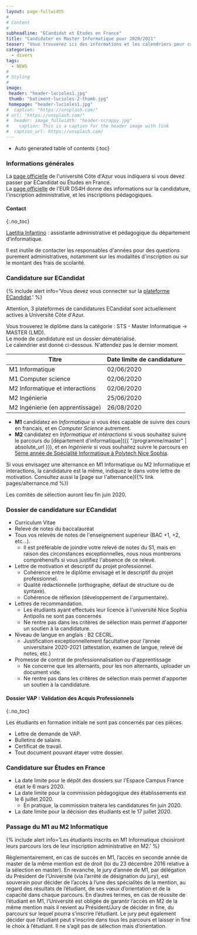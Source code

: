```yaml
---
layout: page-fullwidth
#
# Content
#
subheadline: "ECandidat et Études en France"
title: "Candidater en Master Informatique pour 2020/2021"
teaser: "Vous trouverez ici des informations et les calendriers pour candidater aux deux années du Master Informatique pour l'année universitaire 2020/2021. Cette page sera mise à jour régulièrement."
categories:
  - divers
tags:
  - NEWS
#
# Styling
#
image:
 header: "header-lucioles1.jpg"
 thumb: "batiment-lucioles-2-thumb.jpg"
 homepage: "header-lucioles1.jpg"
#  caption: "https://unsplash.com/"
# url: "https://unsplash.com/"
#  header: image_fullwidth: "header-scrappy.jpg"
#    caption: This is a caption for the header image with link
#  caption_url: https://unsplash.com/
---
```



*  Auto generated table of contents
{:toc}


### Informations générales

La [page officielle](http://univ-cotedazur.fr/inscriptions/fr/etapes/candidatures/master) de l'université Côte d'Azur vous indiquera si vous devez passer par ECandidat ou Études en France.  
La [page officielle](http://univ-cotedazur.fr/en/eur/ds4h/graduate-school/admissions) de l'EUR DS4H donne des informations sur la candidature, l'inscription administrative, et les inscriptions pédagogiques.

#### Contact 
{:.no_toc}

[Laetitia Infantino](mailto:laetitia.infantino@univ-cotedazur.fr) : assistante administrative et pédagogique du département d’informatique.

Il est inutile de contacter les responsables d'années pour des questions purement administratives, notamment sur les modalités d'inscription ou sur le montant des frais de scolarité.

 
### Candidature sur ECandidat 

{% include alert info='Vous devez vous connecter sur la [plateforme ECandidat](https://ecandidat.univ-cotedazur.fr/Master/).' %}

Attention, 3 plateformes de candidatures ECandidat sont actuellement actives à Université Côte d'Azur. 

Vous trouverez le diplôme dans la catégorie : STS - Master Informatique -> MASTER (LMD).  
Le mode de candidature est un dossier dématérialisé.  	
Le calendrier est donné ci-dessous. N'attendez pas le dernier moment.

| Titre                            | Date limite de candidature |
|----------------------------------|----------------------------|
| M1 Informatique                  | 02/06/2020                 |
| M1 Computer science              | 02/06/2020                 |
| M2 Informatique et interactions  | 02/06/2020                 |
| M2 Ingénierie                    | 25/06/2020                 |
| M2 Ingénierie (en apprentissage) | 26/08/2020                 |

- **M1** candidatez en *Informatique* si vous êtes capable de suivre des cours en francais, et en *Computer Science* autrement.  
- **M2** candidatez en *Informatique et intéractions* si vous souhaitez suivre le parcours du [département d'informatique]({{ "/programme/master"  | absolute_url }}), et en *Ingénierie* si vous souhaitez suivre le parcours en [5ème année de Spécialité Informatique à Polytech Nice Sophia](http://unice.fr/polytechnice/fr/formation/informatique/specialite_si5).

Si vous envisagez une alternance en M1 Informatique ou M2 Informatique et interactions, la candidature est la même, indiquez le dans votre lettre de motivation. 
Consultez aussi la [page sur l'alternance]({% link pages/alternance.md %}) 

Les comités de sélection auront lieu fin juin 2020.

### Dossier de candidature sur ECandidat
 - Curriculum Vitae
 - Relevé de notes du baccalauréat
 - Tous vos relevés de notes de l'enseignement supérieur (BAC +1, +2, etc...).
    - Il est préférable de joindre votre relevé de notes du S1, mais en raison des circonstances exceptionnelles, nous nous montrerons compréhensifs si vous justifiez l'absence de ce relevé.
 - Lettre de motivation et descriptif du projet professionnel.
   -  Cohérence entre le diplôme envisagé et le descriptif du projet professionnel. 
   -  Qualité rédactionnelle (orthographe, défaut de structure ou de syntaxe). 
   -  Cohérence de réflexion (développement de l'argumentaire).
 - Lettres de recommandation.
   -  Les étudiants ayant effectués leur licence à l'université Nice Sophia Antipolis ne sont pas concernés
   -  Ne rentre pas dans les critères de sélection mais permet d'apporter un soutien à la candidature. 
 - Niveau de langue en anglais : B2 CECRL.
   - Justification exceptionnellement facultative pour l’année universitaire 2020-2021 (attestation, examen de langue, relevé de notes, etc.)
 - Promesse de contrat de professionnalisation ou d'apprentissage 
   - Ne concerne que les alternants, pour les non alternants, uploader un document vide. 
   - Ne rentre pas dans les critères de sélection mais permet d'apporter un soutien à la candidature.	
	
    
#### Dossier VAP : Validation des Acquis Professionnels 
{:.no_toc}

Les étudiants en formation initiale ne sont pas concernés par ces pièces. 

 - Lettre de demande de VAP.
 - Bulletins de salaire.
 - Certificat de travail.
 - Tout document pouvant étayer votre dossier.
	

### Candidature sur Études en France

- La date limite pour le dépôt des dossiers sur l'Espace Campus France était le 6 mars 2020.
- La date limite pour la commission pédagogique des établissements est le 6 juillet 2020. 
  - En pratique, la commission traitera les candidatures fin juin 2020.
- La date limite pour la décision des étudiants est le 17 juillet 2020. 


### Passage du M1 au M2 Informatique

{% include alert info='Les étudiants inscrits en M1 Informatique choisiront leurs parcours lors de leur inscription administrative en M2.' %}

Règlementairement, en cas de succès en M1, l’accès en seconde année de master de la même mention est de droit (loi du 23 décembre 2016 relative à la sélection en master). En revanche, le jury d’année de M1, par délégation du Président de l’Université (via l’arrêté de désignation du jury), est souverain pour  décider de l’accès à l’une des spécialités de la mention, au regard des résultats de l’étudiant, de ses vœux d’orientation et de la capacité dans chaque parcours. En d’autres termes, en cas de réussite de l’étudiant en M1, l’Université est obligée de garantir l’accès en M2 de la même mention mais il revient au Président/Jury de décider in fine, du parcours sur lequel pourra s’inscrire l’étudiant. Le jury peut également décider que l’étudiant peut s’inscrire dans tous les parcours et laisser in fine le choix à l’étudiant. Il ne s’agit pas de sélection mais d’orientation.
